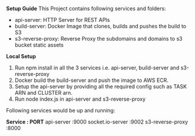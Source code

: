 **Setup Guide**
This Project contains following services and folders:

* api-server: HTTP Server for REST APIs
* build-server: Docker Image that clones, builds and pushes the build to S3
* s3-reverse-proxy: Reverse Proxy the subdomains and domains to s3 bucket static assets

**Local Setup**

1. Run npm install in all the 3 services i.e. api-server, build-server and s3-reverse-proxy
2. Docker build the build-server and push the image to AWS ECR.
3. Setup the api-server by providing all the required config such as TASK ARN and CLUSTER arn.
4. Run node index.js in api-server and s3-reverse-proxy

Following services would be up and running:

**Service : PORT** 
api-server	:9000
socket.io-server	:9002
s3-reverse-proxy	:8000
